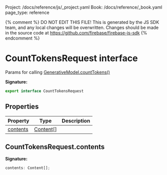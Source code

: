 Project: /docs/reference/js/_project.yaml
Book: /docs/reference/_book.yaml
page_type: reference

{% comment %}
DO NOT EDIT THIS FILE!
This is generated by the JS SDK team, and any local changes will be
overwritten. Changes should be made in the source code at
https://github.com/firebase/firebase-js-sdk
{% endcomment %}

# CountTokensRequest interface
Params for calling [GenerativeModel.countTokens()](./vertexai.generativemodel.md#generativemodelcounttokens)

<b>Signature:</b>

```typescript
export interface CountTokensRequest 
```

## Properties

|  Property | Type | Description |
|  --- | --- | --- |
|  [contents](./vertexai.counttokensrequest.md#counttokensrequestcontents) | [Content](./vertexai.content.md#content_interface)<!-- -->\[\] |  |

## CountTokensRequest.contents

<b>Signature:</b>

```typescript
contents: Content[];
```
